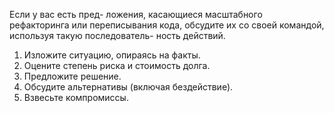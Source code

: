 Если у вас есть пред-
ложения, касающиеся масштабного рефакторинга или переписывания
кода, обсудите их со своей командой, используя такую последователь-
ность действий.
1. Изложите ситуацию, опираясь на факты.
2. Оцените степень риска и стоимость долга.
3. Предложите решение.
4. Обсудите альтернативы (включая бездействие).
5. Взвесьте компромиссы.